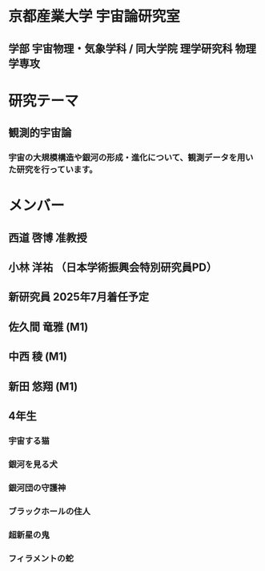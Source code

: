 # 京都産業大学 宇宙論研究室
## 学部 宇宙物理・気象学科 / 同大学院 理学研究科 物理学専攻

# 研究テーマ
## 観測的宇宙論
### 宇宙の大規模構造や銀河の形成・進化について、観測データを用いた研究を行っています。

# メンバー
## 西道 啓博 准教授
## 小林 洋祐 （日本学術振興会特別研究員PD）
## 新研究員 2025年7月着任予定
## 佐久間 竜雅 (M1)
## 中西 稜 (M1)
## 新田 悠翔 (M1)
## 4年生
### 宇宙する猫
### 銀河を見る犬
### 銀河団の守護神
### ブラックホールの住人
### 超新星の鬼
### フィラメントの蛇